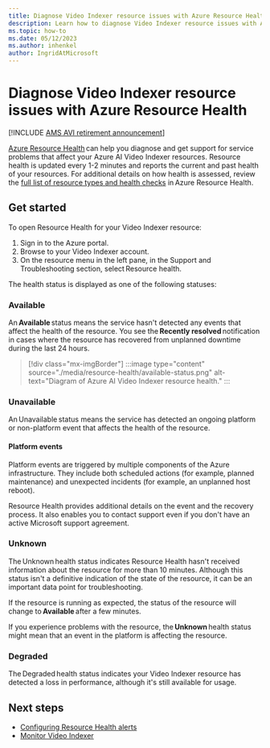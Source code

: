 ```yaml
---
title: Diagnose Video Indexer resource issues with Azure Resource Health
description: Learn how to diagnose Video Indexer resource issues with Azure Resource Health.
ms.topic: how-to
ms.date: 05/12/2023
ms.author: inhenkel
author: IngridAtMicrosoft
---
```


# Diagnose Video Indexer resource issues with Azure Resource Health

[!INCLUDE [AMS AVI retirement announcement](./includes/important-ams-retirement-avi-announcement.md)]

[Azure Resource Health](../service-health/resource-health-overview.md) can help you diagnose and get support for service problems that affect your Azure AI Video Indexer resources. Resource health is updated every 1-2 minutes and reports the current and past health of your resources. For additional details on how health is assessed, review the [full list of resource types and health checks](../service-health/resource-health-checks-resource-types.md#microsoftnetworkapplicationgateways) in Azure Resource Health. 

## Get started 

To open Resource Health for your Video Indexer resource: 

1. Sign in to the Azure portal. 
1. Browse to your Video Indexer account. 
1. On the resource menu in the left pane, in the Support and Troubleshooting section, select Resource health. 

The health status is displayed as one of the following statuses: 

### Available 

An **Available** status means the service hasn't detected any events that affect the health of the resource. You see the **Recently resolved** notification in cases where the resource has recovered from unplanned downtime during the last 24 hours. 

> [!div class="mx-imgBorder"]
> :::image type="content" source="./media/resource-health/available-status.png" alt-text="Diagram of Azure AI Video Indexer resource health." :::

### Unavailable 

An Unavailable status means the service has detected an ongoing platform or non-platform event that affects the health of the resource. 

#### Platform events 

Platform events are triggered by multiple components of the Azure infrastructure. They include both scheduled actions (for example, planned maintenance) and unexpected incidents (for example, an unplanned host reboot). 

Resource Health provides additional details on the event and the recovery process. It also enables you to contact support even if you don't have an active Microsoft support agreement. 

### Unknown 

The Unknown health status indicates Resource Health hasn't received information about the resource for more than 10 minutes. Although this status isn't a definitive indication of the state of the resource, it can be an important data point for troubleshooting. 

If the resource is running as expected, the status of the resource will change to **Available** after a few minutes. 

If you experience problems with the resource, the **Unknown** health status might mean that an event in the platform is affecting the resource. 

### Degraded 

The Degraded health status indicates your Video Indexer resource has detected a loss in performance, although it's still available for usage. 

## Next steps

- [Configuring Resource Health alerts](../service-health/resource-health-alert-arm-template-guide.md) 
- [Monitor Video Indexer](monitor-video-indexer.md) 

 

